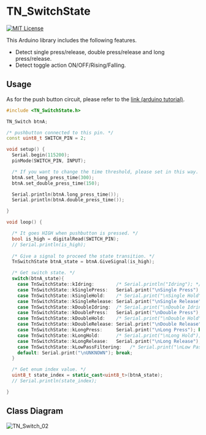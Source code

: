 

# TN_SwitchState

[![MIT License](http://img.shields.io/badge/license-MIT-blue.svg?style=flat)](LICENSE)

This Arduino library includes the following features.
* Detect single press/release, double press/release and long press/release.
* Detect toggle action ON/OFF/Rising/Falling.

## Usage

As for the push button circuit, please refer to the [link (arduino tutorial)](https://www.arduino.cc/en/tutorial/button).

```cpp
#include <TN_SwitchState.h>

TN_Switch btnA;

/* pushbutton connected to this pin. */
const uint8_t SWITCH_PIN = 2;

void setup() {
  Serial.begin(115200);
  pinMode(SWITCH_PIN, INPUT);

  /* If you want to change the time threshold, please set in this way. */
  btnA.set_long_press_time(300);
  btnA.set_double_press_time(150);

  Serial.println(btnA.long_press_time());
  Serial.println(btnA.double_press_time());

}

void loop() {

  /* It goes HIGH when pushbutton is pressed. */
  bool is_high = digitalRead(SWITCH_PIN);
  // Serial.println(is_high);
  
  /* Give a signal to proceed the state transition. */
  TnSwitchState btnA_state = btnA.GiveSignal(is_high);

  /* Get switch state. */
  switch(btnA_state){
    case TnSwitchState::kIdring:        /* Serial.println("Idring"); */ break;
    case TnSwitchState::kSinglePress:   Serial.print("\nSingle Press"); break;
    case TnSwitchState::kSingleHold:    /* Serial.print("\nSingle Hold"); */  break;
    case TnSwitchState::kSingleRelease: Serial.print("\nSingle Release"); break;
    case TnSwitchState::kDoubleIdring:  /* Serial.print("\nDouble Idring");*/ break;
    case TnSwitchState::kDoublePress:   Serial.print("\nDouble Press"); break;
    case TnSwitchState::kDoubleHold:    /* Serial.print("\nDouble Hold"); */  break;
    case TnSwitchState::kDoubleRelease: Serial.print("\nDouble Release"); break;
    case TnSwitchState::kLongPress:     Serial.print("\nLong Press"); break;
    case TnSwitchState::kLongHold:      /* Serial.print("\nLong Hold"); */  break;
    case TnSwitchState::kLongRelease:   Serial.print("\nLong Release"); break;
    case TnSwitchState::kLowPassFiltering:   /* Serial.print("\nLow Pass Filtering"); */ break;
    default: Serial.print("\nUNKNOWN"); break;
  }

  /* Get enum index value. */
  uint8_t state_index = static_cast<uint8_t>(btnA_state);
  // Serial.println(state_index);

}
```

## Class Diagram
![TN_Switch_02](https://user-images.githubusercontent.com/37294949/71388709-ca2c1000-263c-11ea-941f-f8a62561571f.png)
